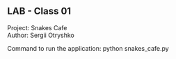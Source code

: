 ## LAB - Class 01
Project: Snakes Cafe  
Author: Sergii Otryshko

Command to run the application: python snakes_cafe.py